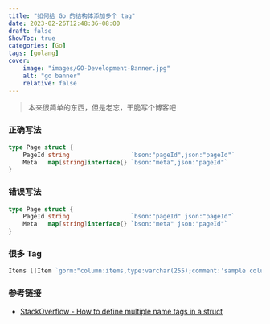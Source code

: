 ```yaml
---
title: "如何给 Go 的结构体添加多个 tag"
date: 2023-02-26T12:48:36+08:00
draft: false
ShowToc: true
categories: [Go]
tags: [golang]
cover:
    image: "images/GO-Development-Banner.jpg"
    alt: "go banner"
    relative: false
---
```


> 本来很简单的东西，但是老忘，干脆写个博客吧

### 正确写法

```go
type Page struct {
    PageId string                 `bson:"pageId",json:"pageId"`
    Meta   map[string]interface{} `bson:"meta",json:"pageId"`
}
```

### 错误写法

```go
type Page struct {
    PageId string                 `bson:"pageId" json:"pageId"`
    Meta   map[string]interface{} `bson:"meta" json:"pageId"`
}
```

### 很多 Tag

```go
Items []Item `gorm:"column:items,type:varchar(255);comment:'sample column'" json:"items"`
```

### 参考链接

- [StackOverflow - How to define multiple name tags in a struct](https://stackoverflow.com/questions/18635671/how-to-define-multiple-name-tags-in-a-struct)
